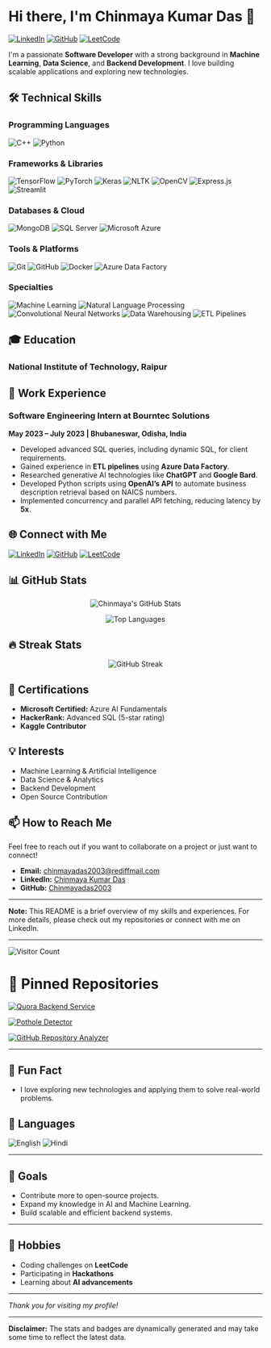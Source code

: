 # Hi there, I'm **Chinmaya Kumar Das** 👋

[![LinkedIn](https://img.shields.io/badge/LinkedIn-Chinmaya%20Kumar%20Das-blue?style=flat&logo=linkedin)](https://linkedin.com/in/chinmaya-kumar-das-223bb5187)
[![GitHub](https://img.shields.io/badge/GitHub-Chinmayadas2003-181717?style=flat&logo=github)](https://github.com/Chinmayadas2003)
[![LeetCode](https://img.shields.io/badge/LeetCode-Chinnmya__kumar__das-FFA116?style=flat&logo=leetcode&logoColor=black)](https://leetcode.com/u/Chinnmya_kumar_das/)

I'm a passionate **Software Developer** with a strong background in **Machine Learning**, **Data Science**, and **Backend Development**. I love building scalable applications and exploring new technologies.

## 🛠️ Technical Skills

### Programming Languages

![C++](https://img.shields.io/badge/C++-00599C?style=for-the-badge&logo=cplusplus&logoColor=white)
![Python](https://img.shields.io/badge/Python-3776AB?style=for-the-badge&logo=python&logoColor=white)

### Frameworks & Libraries

![TensorFlow](https://img.shields.io/badge/TensorFlow-FF6F00?style=for-the-badge&logo=tensorflow&logoColor=white)
![PyTorch](https://img.shields.io/badge/PyTorch-EE4C2C?style=for-the-badge&logo=pytorch&logoColor=white)
![Keras](https://img.shields.io/badge/Keras-D00000?style=for-the-badge&logo=keras&logoColor=white)
![NLTK](https://img.shields.io/badge/NLTK-0277BD?style=for-the-badge&logo=python&logoColor=white)
![OpenCV](https://img.shields.io/badge/OpenCV-5C3EE8?style=for-the-badge&logo=opencv&logoColor=white)
![Express.js](https://img.shields.io/badge/Express.js-404D59?style=for-the-badge)
![Streamlit](https://img.shields.io/badge/Streamlit-FF4B4B?style=for-the-badge&logo=streamlit&logoColor=white)

### Databases & Cloud

![MongoDB](https://img.shields.io/badge/MongoDB-47A248?style=for-the-badge&logo=mongodb&logoColor=white)
![SQL Server](https://img.shields.io/badge/SQL%20Server-CC2927?style=for-the-badge&logo=microsoft-sql-server&logoColor=white)
![Microsoft Azure](https://img.shields.io/badge/Microsoft%20Azure-0089D6?style=for-the-badge&logo=microsoft-azure&logoColor=white)

### Tools & Platforms

![Git](https://img.shields.io/badge/Git-F05032?style=for-the-badge&logo=git&logoColor=white)
![GitHub](https://img.shields.io/badge/GitHub-181717?style=for-the-badge&logo=github&logoColor=white)
![Docker](https://img.shields.io/badge/Docker-2496ED?style=for-the-badge&logo=docker&logoColor=white)
![Azure Data Factory](https://img.shields.io/badge/Azure%20Data%20Factory-0066B8?style=for-the-badge&logo=microsoft-azure&logoColor=white)

### Specialties

![Machine Learning](https://img.shields.io/badge/Machine%20Learning-FF6F00?style=for-the-badge&logo=apache-spark&logoColor=white)
![Natural Language Processing](https://img.shields.io/badge/NLP-0277BD?style=for-the-badge&logo=google-translate&logoColor=white)
![Convolutional Neural Networks](https://img.shields.io/badge/CNNs-FF0000?style=for-the-badge&logo=deep-learning&logoColor=white)
![Data Warehousing](https://img.shields.io/badge/Data%20Warehousing-FFB900?style=for-the-badge&logo=microsoft-access&logoColor=white)
![ETL Pipelines](https://img.shields.io/badge/ETL%20Pipelines-8C1515?style=for-the-badge&logo=apache-airflow&logoColor=white)

## 🎓 Education

### National Institute of Technology, Raipur


## 💼 Work Experience

### Software Engineering Intern at Bourntec Solutions

**May 2023 – July 2023 | Bhubaneswar, Odisha, India**

- Developed advanced SQL queries, including dynamic SQL, for client requirements.
- Gained experience in **ETL pipelines** using **Azure Data Factory**.
- Researched generative AI technologies like **ChatGPT** and **Google Bard**.
- Developed Python scripts using **OpenAI’s API** to automate business description retrieval based on NAICS numbers.
- Implemented concurrency and parallel API fetching, reducing latency by **5x**.



## 🌐 Connect with Me

[![LinkedIn](https://img.shields.io/badge/LinkedIn-Chinmaya%20Kumar%20Das-blue?style=flat&logo=linkedin)](https://linkedin.com/in/chinmaya-kumar-das-223bb5187)
[![GitHub](https://img.shields.io/badge/GitHub-Chinmayadas2003-181717?style=flat&logo=github)](https://github.com/Chinmayadas2003)
[![LeetCode](https://img.shields.io/badge/LeetCode-Chinnmya__kumar__das-FFA116?style=flat&logo=leetcode&logoColor=black)](https://leetcode.com/u/Chinnmya_kumar_das/)

## 📊 GitHub Stats

<div align="center">

![Chinmaya's GitHub Stats](https://github-readme-stats.vercel.app/api?username=Chinmayadas2003&show_icons=true&theme=radical)

![Top Languages](https://github-readme-stats.vercel.app/api/top-langs/?username=Chinmayadas2003&layout=compact&theme=radical)

</div>

## 🔥 Streak Stats

<div align="center">

![GitHub Streak](https://github-readme-streak-stats.herokuapp.com/?user=Chinmayadas2003&theme=radical)

</div>

## 📝 Certifications

- **Microsoft Certified:** Azure AI Fundamentals
- **HackerRank:** Advanced SQL (5-star rating)
- **Kaggle Contributor**

## 💡 Interests

- Machine Learning & Artificial Intelligence
- Data Science & Analytics
- Backend Development
- Open Source Contribution

## 📫 How to Reach Me

Feel free to reach out if you want to collaborate on a project or just want to connect!

- **Email:** chinmayadas2003@rediffmail.com
- **LinkedIn:** [Chinmaya Kumar Das](https://linkedin.com/in/chinmaya-kumar-das-223bb5187)
- **GitHub:** [Chinmayadas2003](https://github.com/Chinmayadas2003)

---

**Note:** This README is a brief overview of my skills and experiences. For more details, please check out my repositories or connect with me on LinkedIn.

---

![Visitor Count](https://komarev.com/ghpvc/?username=Chinmayadas2003&color=blueviolet)

# 📌 Pinned Repositories

[![Quora Backend Service](https://github-readme-stats.vercel.app/api/pin/?username=Chinmayadas2003&repo=Quora-backend&theme=radical)](https://github.com/Chinmayadas2003/Quora-backend)

[![Pothole Detector](https://github-readme-stats.vercel.app/api/pin/?username=Chinmayadas2003&repo=codeutsava7&theme=radical)](https://github.com/Chinmayadas2003/codeutsava7)

[![GitHub Repository Analyzer](https://github-readme-stats.vercel.app/api/pin/?username=Chinmayadas2003&repo=Github_repository_analyser&theme=radical)](https://github.com/Chinmayadas2003/Github_repository_analyser)

---

## 🤖 Fun Fact

- I love exploring new technologies and applying them to solve real-world problems.

## 💬 Languages

![English](https://img.shields.io/badge/English-Fluent-blue?style=for-the-badge)
![Hindi](https://img.shields.io/badge/Hindi-Native-orange?style=for-the-badge)

---

## 🎯 Goals

- Contribute more to open-source projects.
- Expand my knowledge in AI and Machine Learning.
- Build scalable and efficient backend systems.

---

## 🎨 Hobbies

- Coding challenges on **LeetCode**
- Participating in **Hackathons**
- Learning about **AI advancements**

---

*Thank you for visiting my profile!*

<!--
**Chinmayadas2003/Chinmayadas2003** is a ✨ _special_ ✨ repository because its `README.md` appears on your GitHub profile.
-->

---

**Disclaimer:** The stats and badges are dynamically generated and may take some time to reflect the latest data.
